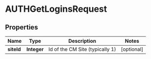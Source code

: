 

# AUTHGetLoginsRequest


## Properties

| Name | Type | Description | Notes |
|------------ | ------------- | ------------- | -------------|
|**siteId** | **Integer** | Id of the CM Site (typically 1) |  [optional] |



